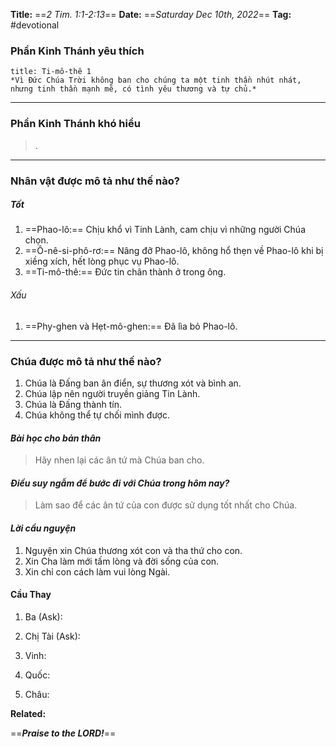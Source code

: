 **Title:** ==*2 Tim. 1:1-2:13*==
**Date:** ==*Saturday Dec 10th, 2022*==
**Tag:** #devotional

### **Phần Kinh Thánh yêu thích**
```ad-bible
title: Ti-mô-thê 1
*Vì Đức Chúa Trời không ban cho chúng ta một tinh thần nhút nhát, nhưng tinh thần mạnh mẽ, có tình yêu thương và tự chủ.*
```
----
### **Phần Kinh Thánh khó hiểu**
> .
----
### **Nhân vật được mô tả như thế nào?**
##### Tốt
1. ==Phao-lô:== Chịu khổ vì Tinh Lành, cam chịu vì những người Chúa chọn.
2. ==Ô-nê-si-phô-rơ:== Nâng đỡ Phao-lô, không hổ thẹn về Phao-lô khi bị xiềng xích, hết lòng phục vụ Phao-lô.
3. ==Ti-mô-thê:== Đức tin chân thành ở trong ông.
###### Xấu
1. ==Phy-ghen và Hẹt-mô-ghen:== Đã lìa bỏ Phao-lô.
----
### **Chúa được mô tả như thế nào?**
1. Chúa là Đấng ban ân điển, sự thương xót và bình an.
2. Chúa lập nên người truyền giảng Tin Lành.
3. Chúa là Đấng thành tín.
4. Chúa không thể tự chối mình được.
#### *Bài học cho bản thân*
> Hãy nhen lại các ân tứ mà Chúa ban cho.
#### *Điều suy ngẫm để bước đi với Chúa trong hôm nay?*
> Làm sao để các ân tứ của con được sử dụng tốt nhất cho Chúa.
#### *Lời cầu nguyện*
1. Nguyện xin Chúa thương xót con và tha thứ cho con.
2. Xin Cha làm mới tấm lòng và đời sống của con.
3. Xin chỉ con cách làm vui lòng Ngài.

#### Cầu Thay
1. Ba (Ask):

2. Chị Tài (Ask):

3. Vinh:

4. Quốc:

5. Châu:


**Related:**


==***Praise to the LORD!***==
